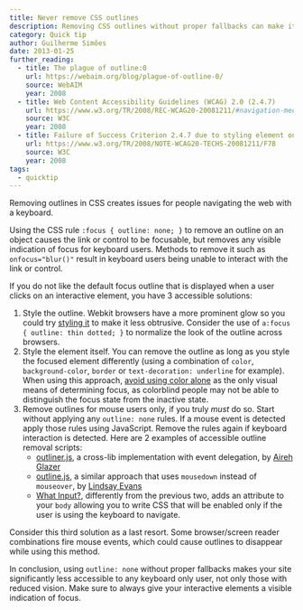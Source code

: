 ```yaml
---
title: Never remove CSS outlines
description: Removing CSS outlines without proper fallbacks can make it impossible to navigate your site with a keyboard.
category: Quick tip
author: Guilherme Simões
date: 2013-01-25
further_reading:
  - title: The plague of outline:0
    url: https://webaim.org/blog/plague-of-outline-0/
    source: WebAIM
    year: 2008
  - title: Web Content Accessibility Guidelines (WCAG) 2.0 (2.4.7)
    url: https://www.w3.org/TR/2008/REC-WCAG20-20081211/#navigation-mechanisms-focus-visible
    source: W3C
    year: 2008
  - title: Failure of Success Criterion 2.4.7 due to styling element outlines and borders in a way that removes or renders non-visible the visual focus indicator
    url: https://www.w3.org/TR/2008/NOTE-WCAG20-TECHS-20081211/F78
    source: W3C
    year: 2008
tags:
  - quicktip
---
```


Removing outlines in CSS creates issues for people navigating the web with a keyboard.

Using the CSS rule `:focus { outline: none; }` to remove an outline on an object causes the link or control to be focusable, but removes any visible indication of focus for keyboard users. Methods to remove it such as `onfocus="blur()"` result in keyboard users being unable to interact with the link or control.

If you do not like the default focus outline that is displayed when a user clicks on an interactive element, you have 3 accessible solutions:

1. Style the outline. Webkit browsers have a more prominent glow so you could try [styling it](https://developer.mozilla.org/en-US/docs/CSS/outline) to make it less obtrusive. Consider the use of `a:focus { outline: thin dotted; }` to normalize the look of the outline across browsers.
2. Style the element itself. You can remove the outline as long as you style the focused element differently (using a combination of `color`, `background-color`, `border` or `text-decoration: underline` for example). When using this approach, [avoid using color alone](https://www.w3.org/TR/WCAG21/#use-of-color) as the only visual means of determining focus, as colorblind people may not be able to distinguish the focus state from the inactive state.
3. Remove outlines for mouse users only, if you truly *must* do so. Start without applying any `outline: none` rules. If a mouse event is detected apply those rules using JavaScript. Remove the rules again if keyboard interaction is detected. Here are 2 examples of accessible outline removal scripts:
    - [outliner.js](https://gist.github.com/2470777), a cross-lib implementation with event delegation, by [Aireh Glazer](https://twitter.com/#!/arglazer)
    - [outline.js](https://github.com/lindsayevans/outline.js), a similar approach that uses `mousedown` instead of `mouseover`, by [Lindsay Evans](https://twitter.com/lindsayevans/)
    - [What Input?](https://github.com/ten1seven/what-input), differently from the previous two, adds an attribute to your `body` allowing you to write CSS that will be enabled only if the user is using the keyboard to navigate.

Consider this third solution as a last resort. Some browser/screen reader combinations fire mouse events, which could cause outlines to disappear while using this method.

In conclusion, using `outline: none` without proper fallbacks makes your site significantly less accessible to any keyboard only user, not only those with reduced vision. Make sure to always give your interactive elements a visible indication of focus.
